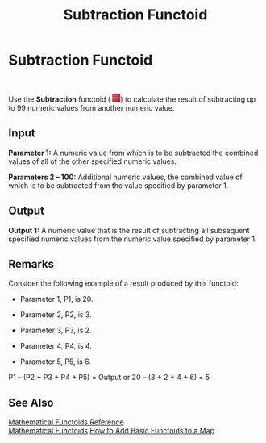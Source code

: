 ﻿---
title: Subtraction Functoid
TOCTitle: Subtraction Functoid
ms:assetid: 188efc20-0c07-4d32-86af-ec0854d641a5
ms:mtpsurl: https://msdn.microsoft.com/en-us/library/Aa558800(v=BTS.80)
ms:contentKeyID: 51526503
ms.date: 08/30/2017
mtps_version: v=BTS.80
---

# Subtraction Functoid

 

Use the **Subtraction** functoid ( ![](images/Aa558800.3ff3db5e-b89d-46fa-aadb-3966ac9eea56(BTS.80).jpeg)) to calculate the result of subtracting up to 99 numeric values from another numeric value.

## Input

**Parameter 1:** A numeric value from which is to be subtracted the combined values of all of the other specified numeric values.

**Parameters 2 – 100:** Additional numeric values, the combined value of which is to be subtracted from the value specified by parameter 1.

## Output

**Output 1:** A numeric value that is the result of subtracting all subsequent specified numeric values from the numeric value specified by parameter 1.

## Remarks

Consider the following example of a result produced by this functoid:

  - Parameter 1, P1, is 20.

  - Parameter 2, P2, is 3.

  - Parameter 3, P3, is 2.

  - Parameter 4, P4, is 4.

  - Parameter 5, P5, is 6.

P1 – (P2 + P3 + P4 + P5) = Output or 20 – (3 + 2 + 4 + 6) = 5

## See Also

[Mathematical Functoids Reference](mathematical-functoids-reference.md)  
[Mathematical Functoids](https://msdn.microsoft.com/en-us/library/aa559213\(v=bts.80\))  
[How to Add Basic Functoids to a Map](https://msdn.microsoft.com/en-us/library/aa560635\(v=bts.80\))

